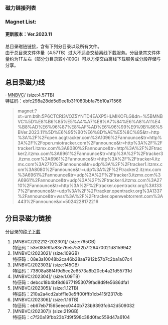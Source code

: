  ### 磁力链接列表
 ### Magnet List:
 #### 更新版本：Ver.2023.11
 总目录磁链链接，含有下列分目录以及所有文件。  
 由于总目录文件体量（4.57TB）过大不适合交给离线下载服务。分目录其文件体量约为1T左右（部分分目录较小100G）可以方便交由离线下载服务或分段存储与分享。
 ## 总目录磁力线
· [MNBVC](./MNBVC-202311.torrent)/ (size:4.57TB)  
 特征码：ebfc298a28dd5d9ee1b31f080bbfa75b10a71566  
> magnet:?xt=urn:btih:5P6CTCRI3VOZ5YNTD4EAXP5HLMIKOFLG&dn=%5BMNBVC%5D%E8%B6%85%E5%A4%A7%E8%A7%84%E6%A8%A1%E4%B8%AD%E6%96%87%E8%AF%AD%E6%96%99%E9%9B%86%5BVer.2023.11%5D%E6%95%B0%E6%8D%AE%E5%8C%85&tr=http%3A%2F%2Fopen.acgtracker.com%3A1096%2Fannounce&tr=http%3A%2F%2Fopen.miotracker.com%2Fannounce&tr=http%3A%2F%2Ftracker1.itzmx.com%3A8080%2Fannounce&tr=http%3A%2F%2Ftracker2.itzmx.com%3A6961%2Fannounce&tr=http%3A%2F%2Ftracker3.itzmx.com%3A6961%2Fannounce&tr=http%3A%2F%2Ftracker4.itzmx.com%3A2710%2Fannounce&tr=udp%3A%2F%2Ftracker1.itzmx.com%3A8080%2Fannounce&tr=udp%3A%2F%2Ftracker2.itzmx.com%3A6961%2Fannounce&tr=udp%3A%2F%2Ftracker3.itzmx.com%3A6961%2Fannounce&tr=udp%3A%2F%2Ftracker4.itzmx.com%3A2710%2Fannounce&tr=http%3A%2F%2Ftracker.opentrackr.org%3A1337%2Fannounce&tr=udp%3A%2F%2Ftracker.opentrackr.org%3A1337%2Fannounce&tr=wss%3A%2F%2Ftracker.openwebtorrent.com%3A443%2Fannounce&xl=5024228172216

 ## 分目录磁力链接
 分目录的[种子下载](./[MNBVC]超大规模中文语料集[Ver.2023.11]数据包(P7).zip)
 1. [MNBVC/202212-202301]/ (size:765GB)  
 特征码：53e0859ffa83e76e57532b7f26470021d8159942  
 2. [MNBVC/202302]/ (size:109GB)  
 特征码：08e3a10048b2ca46b28aa7912b57b7c2ba1a07c4  
 3. [MNBVC/202303]/ (size:145GB)  
 特征码：73808a88f4f9d5ee2e6573a8b20cb4a21d55731d  
 4. [MNBVC/202304]/ (size:1.09TB)  
 特征码：debcc18b4bf8d66771953079fad8d9fe5686dfa1  
 5. [MNBVC/202305]/ (size:1.12TB)  
 特征码：210a2a4cd2abff1e0e5ff00fffb1cb415f2317db  
 6. [MNBVC/202306]/ (size:1.16TB)  
 特征码：eb67eb71565eeec0440b723b9393fc642d509032  
 7. [MNBVC/202307]/ (size:219GB)  
 特征码：c7f20a19fbb23b7d9f598c38d0fac559d47a6104  
